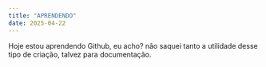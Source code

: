 ```yaml
---
title: "APRENDENDO"
date: 2025-04-22
---
```


Hoje estou aprendendo Github, eu acho? não saquei tanto a utilidade desse tipo de criação, talvez para documentação.
